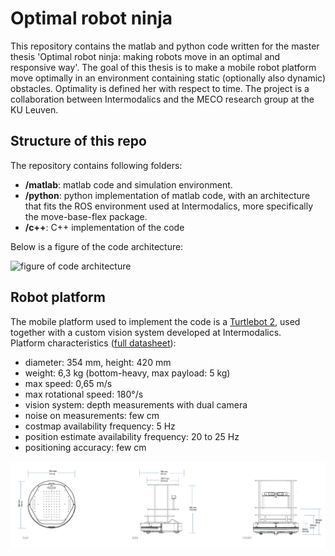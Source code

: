 # Optimal robot ninja

This repository contains the matlab and python code written for the master thesis 'Optimal robot ninja: making robots move in an optimal and responsive way'.
The goal of this thesis is to make a mobile robot platform move optimally in an environment containing static (optionally also dynamic) obstacles. Optimality is defined her with respect to time.
The project is a collaboration between Intermodalics and the MECO research group at the KU Leuven.

## Structure of this repo
The repository contains following folders:
 - __/matlab__: matlab code and simulation environment.
 - __/python__: python implementation of matlab code, with an architecture that fits the ROS environment used at Intermodalics, more specifically the move-base-flex package.
 - __/c++__: C++ implementation of the code

Below is a figure of the code architecture:

![figure of code architecture](https://drive.google.com/open?id=1Ik6OIk-_bxGukOGU0d6ETbQlOADYXYE9 "Code architecture")

## Robot platform
The mobile platform used to implement the code is a [Turtlebot 2](http://www.willowgarage.com/turtlebot), used together with a custom vision system developed at Intermodalics.  
Platform characteristics ([full datasheet](http://bit.ly/1L2FIzG)):
 - diameter: 354 mm, height: 420 mm
 - weight: 6,3 kg (bottom-heavy, max payload: 5 kg)
 - max speed: 0,65 m/s
 - max rotational speed: 180°/s
 - vision system: depth measurements with dual camera
 - noise on measurements: few cm
 - costmap availability frequency: 5 Hz
 - position estimate availability frequency: 20 to 25 Hz
 - positioning accuracy: few cm

![figure of turtlebot](https://github.com/Michael-Purser/Optimal-Robot-Ninja/blob/master/turtlebot2_info.png "Turtlebot 2 characteristics")

